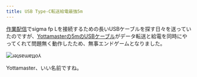 ```yaml
---
title: USB Type-C転送給電最強5m
---
```

[作業配信](https://www.youtube.com/c/r7kamura)でsigma fp Lを接続するための長いUSBケーブルを探す日々を送っていたのですが、[Yottamasterの5mのUSBケーブル](https://www.amazon.co.jp/dp/B09Y1BY75P)がデータ転送と給電を同時にやってくれて問題無く動作したため、無事エンドゲームとなりました。

![](https://lh3.googleusercontent.com/B6DqqhvEvDLiFYlJPI6KHzmZgXFD_DLzjhUbCP-6bScyFSYbOoh6zpKmokDfQCFY_WTLHEsapIhDwc1QDylyhBb58UDhIGpRL6-YqeEYcBnfbvwlm9Py4O08YykigrHNGXjmEZ6b1Pr4Wc8h4-ejMxmTn1nTH1I0qXMHYXu2c8QWhr3f12Je8hFjonXqng "ɹǝʇsɐɯɐʇʇo⅄")

Yottamaster、いい名前ですね。
